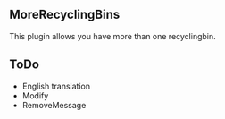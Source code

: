 MoreRecyclingBins
-----------------

This plugin allows you have more than one recyclingbin.


ToDo
----

- English translation
- Modify
- RemoveMessage
